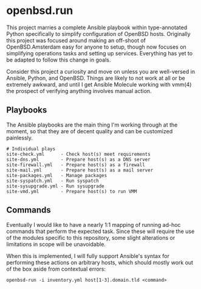 openbsd.run
====================

This project marries a complete Ansible playbook within type-annotated Python
specifically to simplify configuration of OpenBSD hosts.  Originally this
project was focused around making an off-shoot of OpenBSD.Amsterdam easy for
anyone to setup, though now focuses on simplifying operations tasks and setting
up services.  Everything has yet to be adapted to follow this change in goals.

Consider this project a curiosity and move on unless you are well-versed in
Ansible, Python, and OpenBSD.  Things are likely to not work at all or be
extremely awkward, and until I get Ansible Molecule working with vmm(4) the
prospect of verifying anything involves manual action.


Playbooks
--------------------
The Ansible playbooks are the main thing I'm working through at the moment, so
that they are of decent quality and can be customized painlessly.

```
# Individual plays
site-check.yml      - Check host(s) meet requirements
site-dns.yml        - Prepare host(s) as a DNS server
site-firewall.yml   - Prepare host(s) as a firewall
site-mail.yml       - Prepare host(s) as a mail server
site-packages.yml   - Manage packages
site-syspatch.yml   - Run syspatch
site-sysupgrade.yml - Run sysupgrade
site-vmd.yml        - Prepare host(s) to run VMM
```

Commands
--------------------
Eventually I would like to have a nearly 1:1 mapping of running ad-hoc commands
that perform the expected task.  Since these will require the use of the modules
specific to this repository, some slight alterations or limitations in scope
will be unavoidable.

When this is implemented, I will fully support Ansible's syntax for performing
these actions on arbitrary hosts, which should mostly work out of the box aside
from contextual errors:

```
openbsd-run -i inventory.yml host[1-3].domain.tld <command>
```
